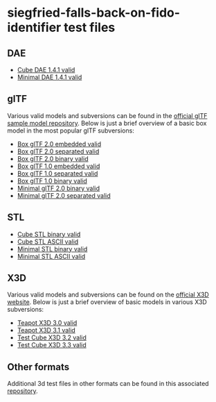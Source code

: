 # siegfried-falls-back-on-fido-identifier test files

## DAE

- [Cube DAE 1.4.1 valid](https://github.com/JoergHeseler/3d-sample-files-for-digital-preservation-testing/blob/main/dae/cube-dae-1.4.1-valid.dae)
- [Minimal DAE 1.4.1 valid](https://github.com/JoergHeseler/3d-sample-files-for-digital-preservation-testing/blob/main/dae/minimal-dae-1.4.1-valid.dae)

## glTF

Various valid models and subversions can be found in the [official glTF sample model repository](https://github.com/KhronosGroup/glTF-Sample-Models/tree/main/).
Below is just a brief overview of a basic box model in the most popular glTF subversions:

- [Box glTF 2.0 embedded valid](https://github.com/KhronosGroup/glTF-Sample-Models/tree/main/2.0/Box/glTF-Embedded)
- [Box glTF 2.0 separated valid](https://github.com/KhronosGroup/glTF-Sample-Models/tree/main/2.0/Box/glTF)
- [Box glTF 2.0 binary valid](https://github.com/KhronosGroup/glTF-Sample-Models/tree/main/2.0/Box/glTF-Binary)
- [Box glTF 1.0 embedded valid](https://github.com/KhronosGroup/glTF-Sample-Models/tree/main/1.0/Box/glTF-Embedded)
- [Box glTF 1.0 separated valid](https://github.com/KhronosGroup/glTF-Sample-Models/tree/main/1.0/Box/glTF-MaterialsCommon)
- [Box glTF 1.0 binary valid](https://github.com/KhronosGroup/glTF-Sample-Models/tree/main/1.0/Box/glTF-Binary)
- [Minimal glTF 2.0 binary valid](https://github.com/JoergHeseler/3d-sample-files-for-digital-preservation-testing/blob/main/gltf/minimal-gltf-2.0-binary-valid.glb)
- [Minimal glTF 2.0 separated valid](https://github.com/JoergHeseler/3d-sample-files-for-digital-preservation-testing/blob/main/gltf/minimal-gltf-2.0-separated-valid.gltf)

## STL

- [Cube STL binary valid](https://github.com/JoergHeseler/3d-sample-files-for-digital-preservation-testing/blob/main/stl/cube-stl-binary-valid.stl)
- [Cube STL ASCII valid](https://github.com/JoergHeseler/3d-sample-files-for-digital-preservation-testing/blob/main/stl/cube-stl-ascii-valid.stl)
- [Minimal STL binary valid](https://github.com/JoergHeseler/3d-sample-files-for-digital-preservation-testing/blob/main/stl/minimal-stl-binary-valid.stl)
- [Minimal STL ASCII valid](https://github.com/JoergHeseler/3d-sample-files-for-digital-preservation-testing/blob/main/stl/minimal-stl-ascii-valid.stl)

## X3D

Various valid models and subversions can be found on the [official X3D website](https://www.web3d.org/x3d/content/examples/X3dResources.html#Examples).
Below is just a brief overview of basic models in various X3D subversions:

- [Teapot X3D 3.0 valid](https://www.web3d.org/x3d/content/examples/Basic/ExperimentalBinaryCompression/Teapot.x3d)
- [Teapot X3D 3.1 valid](https://www.web3d.org/x3d/content/examples/Basic/CAD/CadTeapot.x3d)
- [Test Cube X3D 3.2 valid](https://www.web3d.org/x3d/content/examples/Basic/DistributedInteractiveSimulation/TestCube.x3d)
- [Test Cube X3D 3.3 valid](https://www.web3d.org/x3d/content/examples/Basic/Geospatial/Mars.x3d)

## Other formats

Additional 3d test files in other formats can be found in this associated [repository](https://github.com/JoergHeseler/3d-sample-files-for-digital-preservation-testing).
